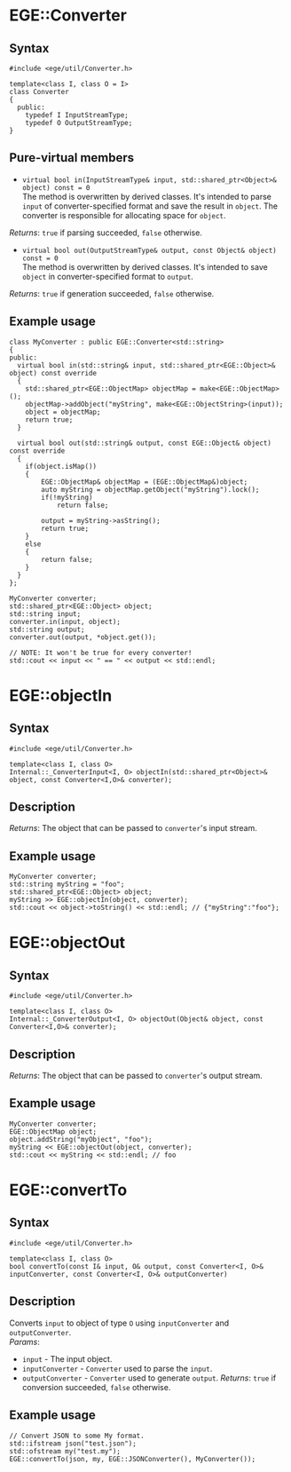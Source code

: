 # EGE::Converter

## Syntax

```
#include <ege/util/Converter.h>

template<class I, class O = I>
class Converter
{
  public:
    typedef I InputStreamType;
    typedef O OutputStreamType;
}
```

## Pure-virtual members

* `virtual bool in(InputStreamType& input, std::shared_ptr<Object>& object) const = 0`  
The method is overwritten by derived classes. It's intended to parse `input` of converter-specified format and save the result in `object`.
The converter is responsible for allocating space for `object`.  

*Returns*: `true` if parsing succeeded, `false` otherwise.

* `virtual bool out(OutputStreamType& output, const Object& object) const = 0`  
The method is overwritten by derived classes. It's intended to save `object` in converter-specified format to `output`.  

*Returns*: `true` if generation succeeded, `false` otherwise.

## Example usage


```
class MyConverter : public EGE::Converter<std::string>
{
public:
  virtual bool in(std::string& input, std::shared_ptr<EGE::Object>& object) const override
  {
    std::shared_ptr<EGE::ObjectMap> objectMap = make<EGE::ObjectMap>();
    objectMap->addObject("myString", make<EGE::ObjectString>(input));
    object = objectMap;
    return true;
  }

  virtual bool out(std::string& output, const EGE::Object& object) const override
  {
    if(object.isMap())
    {
        EGE::ObjectMap& objectMap = (EGE::ObjectMap&)object;
        auto myString = objectMap.getObject("myString").lock();
        if(!myString)
            return false;

        output = myString->asString();
        return true;
    }
    else
    {
        return false;
    }
  }
};

MyConverter converter;
std::shared_ptr<EGE::Object> object;
std::string input;
converter.in(input, object);
std::string output;
converter.out(output, *object.get());

// NOTE: It won't be true for every converter!
std::cout << input << " == " << output << std::endl;
```

# EGE::objectIn

## Syntax

```
#include <ege/util/Converter.h>

template<class I, class O>
Internal::_ConverterInput<I, O> objectIn(std::shared_ptr<Object>& object, const Converter<I,O>& converter);
```

## Description
*Returns*: The object that can be passed to `converter`'s input stream.

## Example usage
```
MyConverter converter;
std::string myString = "foo";
std::shared_ptr<EGE::Object> object;
myString >> EGE::objectIn(object, converter);
std::cout << object->toString() << std::endl; // {"myString":"foo"};
```

# EGE::objectOut

## Syntax

```
#include <ege/util/Converter.h>

template<class I, class O>
Internal::_ConverterOutput<I, O> objectOut(Object& object, const Converter<I,O>& converter);
```

## Description
*Returns*: The object that can be passed to `converter`'s output stream.

## Example usage
```
MyConverter converter;
EGE::ObjectMap object;
object.addString("myObject", "foo");
myString << EGE::objectOut(object, converter);
std::cout << myString << std::endl; // foo
```

# EGE::convertTo

## Syntax

```
#include <ege/util/Converter.h>

template<class I, class O>
bool convertTo(const I& input, O& output, const Converter<I, O>& inputConverter, const Converter<I, O>& outputConverter)
```

## Description
Converts `input` to object of type `O` using `inputConverter` and `outputConverter`.  
*Params*:
  * `input` - The input object.
  * `inputConverter` - `Converter` used to parse the `input`.
  * `outputConverter` - `Converter` used to generate `output`.
*Returns*: `true` if conversion succeeded, `false` otherwise.

## Example usage

```
// Convert JSON to some My format.
std::ifstream json("test.json");
std::ofstream my("test.my");
EGE::convertTo(json, my, EGE::JSONConverter(), MyConverter());
```

